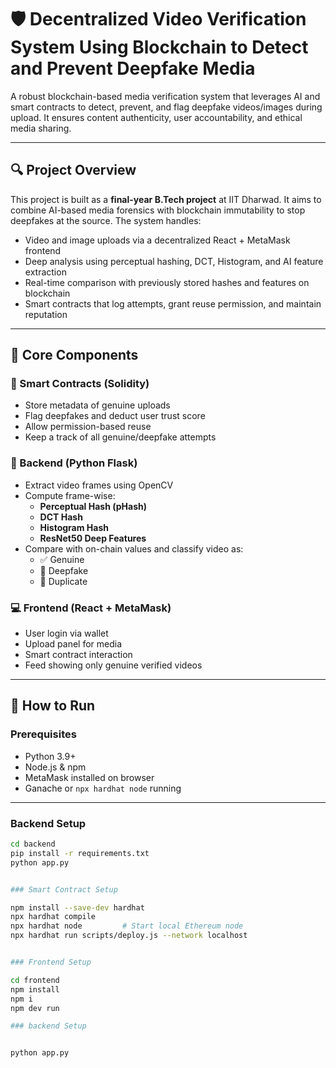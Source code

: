 # 🛡️ Decentralized Video Verification System Using Blockchain to Detect and Prevent Deepfake Media

A robust blockchain-based media verification system that leverages AI and smart contracts to detect, prevent, and flag deepfake videos/images during upload. It ensures content authenticity, user accountability, and ethical media sharing.

---

## 🔍 Project Overview

This project is built as a **final-year B.Tech project** at IIT Dharwad. It aims to combine AI-based media forensics with blockchain immutability to stop deepfakes at the source. The system handles:

- Video and image uploads via a decentralized React + MetaMask frontend
- Deep analysis using perceptual hashing, DCT, Histogram, and AI feature extraction
- Real-time comparison with previously stored hashes and features on blockchain
- Smart contracts that log attempts, grant reuse permission, and maintain reputation

---

## 🧠 Core Components

### 🔐 Smart Contracts (Solidity)
- Store metadata of genuine uploads
- Flag deepfakes and deduct user trust score
- Allow permission-based reuse
- Keep a track of all genuine/deepfake attempts

### 🧪 Backend (Python Flask)
- Extract video frames using OpenCV
- Compute frame-wise: 
  - **Perceptual Hash (pHash)**
  - **DCT Hash**
  - **Histogram Hash**
  - **ResNet50 Deep Features**
- Compare with on-chain values and classify video as:
  - ✅ Genuine
  - 🚫 Deepfake
  - 🔁 Duplicate

### 💻 Frontend (React + MetaMask)
- User login via wallet
- Upload panel for media
- Smart contract interaction
- Feed showing only genuine verified videos

---

## 🚀 How to Run

### Prerequisites
- Python 3.9+
- Node.js & npm
- MetaMask installed on browser
- Ganache or `npx hardhat node` running

---

### Backend Setup

```bash
cd backend
pip install -r requirements.txt
python app.py


### Smart Contract Setup

npm install --save-dev hardhat
npx hardhat compile
npx hardhat node         # Start local Ethereum node
npx hardhat run scripts/deploy.js --network localhost


### Frontend Setup

cd frontend
npm install
npm i
npm dev run

### backend Setup


python app.py

